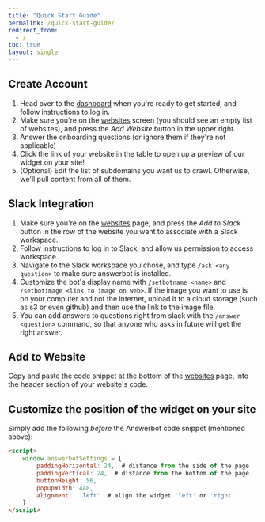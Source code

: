 ```yaml
---
title: "Quick Start Guide"
permalink: /quick-start-guide/
redirect_from:
  - /
toc: true
layout: single
---
```


## Create Account

1. Head over to the [dashboard](https://dashboard.answerbot.app) when you're ready to get started, and follow instructions to log in. 
2. Make sure you're on the [websites](https://dashboard.answerbot.app/websites) screen (you should see an empty list of websites), and press the *Add Website* button in the upper right.
3. Answer the onboarding questions (or ignore them if they're not applicable) 
4. Click the link of your website in the table to open up a preview of our widget on your site!
5. (Optional) Edit the list of subdomains you want us to crawl. Otherwise, we'll pull content from all of them.

## Slack Integration 

1. Make sure you're on the [websites](https://dashboard.answerbot.app/websites) page, and press the *Add to Slack* button in the row of the website you want to associate with a Slack workspace. 
2. Follow instructions to log in to Slack, and allow us permission to access workspace.
3. Navigate to the Slack workspace you chose, and type `/ask <any question>` to make sure answerbot is installed.
4. Customize the bot's display name with `/setbotname <name>` and `/setbotimage <link to image on web>`. If the image you want to use is on your computer and not the internet, upload it to a cloud storage (such as s3 or even github) and then use the link to the image file.
5. You can add answers to questions right from slack with the `/answer <question>` command, so that anyone who asks in future will get the right answer. 

## Add to Website

Copy and paste the code snippet at the bottom of the [websites](https://dashboard.answerbot.app/websites) page, into the header section of your website's code. 

## Customize the position of the widget on your site 

Simply add the following *before* the Answerbot code snippet (mentioned above):

```html
<script>
    window.answerbotSettings = {
        paddingHorizontal: 24,  # distance from the side of the page
        paddingVertical: 24,  # distance from the bottom of the page
        buttonHeight: 56,
        popupWidth: 448,
        alignment:  'left'  # align the widget 'left' or 'right'
    }
</script>

```